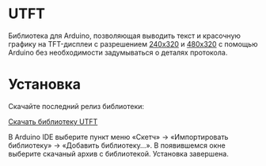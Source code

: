 UTFT
===========

Библиотека для Arduino, позволяющая выводить текст и красочную графику на TFT-дисплеи с разрешением [240x320](http://amperka.ru/product/tft-color-display-320x240) и [480x320](http://amperka.ru/product/tft-color-display-480x240) с помощью Arduino без необходимости задумываться о деталях протокола.

Установка
=========

Скачайте последний релиз библиотеки:

<a class="btn btn-sm btn-primary" href="https://github.com/amperka/utft/releases/download/utft.zip">Скачать библиотеку UTFT </a>

В Arduino IDE выберите пункт меню «Скетч» → «Импортировать библиотеку» →
«Добавить библиотеку…». В появившемся окне выберите скачаный архив с
библиотекой. Установка завершена.